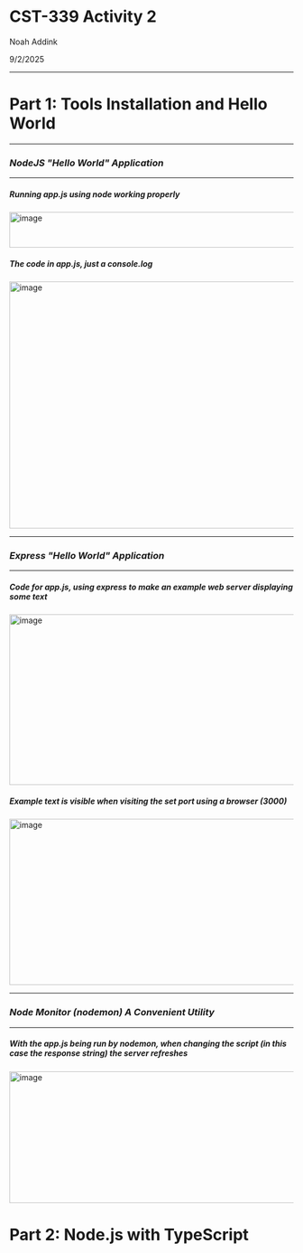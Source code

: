# CST-339 Activity 2

Noah Addink

9/2/2025
<hr>

# Part 1: Tools Installation and Hello World
---
### *NodeJS "Hello World" Application*
---

##### Running app.js using node working properly
<img width="923" height="63" alt="image" src="https://github.com/user-attachments/assets/5d0e23db-a44c-4495-8dc7-5087ec3cc624" />

##### The code in app.js, just a console.log
<img width="727" height="437" alt="image" src="https://github.com/user-attachments/assets/452a9f5f-f599-4124-bb2e-f694ea6c1972" />

---
### *Express "Hello World" Application* 
---

##### Code for app.js, using express to make an example web server displaying some text
<img width="1134" height="302" alt="image" src="https://github.com/user-attachments/assets/9bf9e95b-7b6d-47b5-b25b-365562043f99" />

##### Example text is visible when visiting the set port using a browser (3000)
<img width="854" height="294" alt="image" src="https://github.com/user-attachments/assets/20d81a44-a85b-4226-aca0-743c91c04d4e" />

---
### *Node Monitor (nodemon) A Convenient Utility*
---

##### With the app.js being run by nodemon, when changing the script (in this case the response string) the server refreshes
<img width="927" height="233" alt="image" src="https://github.com/user-attachments/assets/d1992912-b081-482d-85e9-b679dcd17d87" />

# Part 2: Node.js with TypeScript
